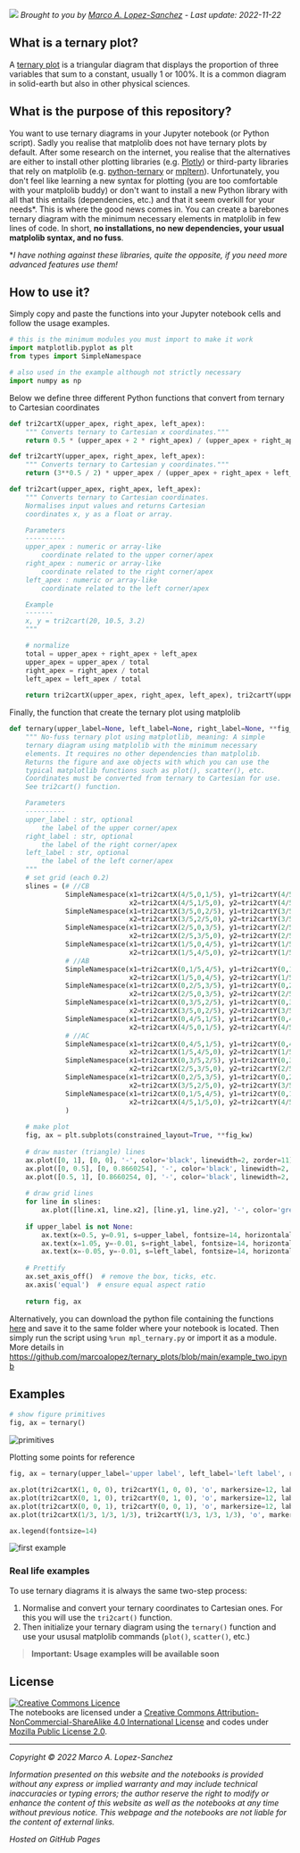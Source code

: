 ![](https://github.com/marcoalopez/ternary_plots/blob/main/imgs/header.jpg?raw=true)
_Brought to you by [Marco A. Lopez-Sanchez](https://marcoalopez.github.io/) - Last update: 2022-11-22_

## **What is a ternary plot?**  

A [ternary plot](https://en.wikipedia.org/wiki/Ternary_plot) is a triangular diagram that displays the proportion of three variables that sum to a constant, usually 1 or 100%. It is a common diagram in solid-earth but also in other physical sciences.

## **What is the purpose of this repository?**  
You want to use ternary diagrams in your Jupyter notebook (or Python script). Sadly you realise that matplolib does not have ternary plots by default. After some research on the internet, you realise that the alternatives are either to install other plotting libraries (e.g. [Plotly](https://plotly.com/python/ternary-plots/)) or third-party libraries that rely on matplolib (e.g. [python-ternary](https://github.com/marcharper/python-ternary) or [mpltern](https://mpltern.readthedocs.io/en/latest/index.html)). Unfortunately, you don't feel like learning a new syntax for plotting (you are too comfortable with your matplolib buddy) or don't want to install a new Python library with all that this entails (dependencies, etc.) and that it seem overkill for your needs\*. This is where the good news comes in. You can create a barebones ternary diagram with the minimum necessary elements in matplolib in few lines of code. In short, **no installations, no new dependencies, your usual matplolib syntax, and no fuss**.

\*_I have nothing against these libraries, quite the opposite, if you need more advanced features use them!_

## **How to use it?**  
Simply copy and paste the functions into your Jupyter notebook cells and follow the usage examples.

```python
# this is the minimum modules you must import to make it work
import matplotlib.pyplot as plt
from types import SimpleNamespace

# also used in the example although not strictly necessary
import numpy as np
```

Below we define three different Python functions that convert from ternary to Cartesian coordinates

```python
def tri2cartX(upper_apex, right_apex, left_apex):
    """ Converts ternary to Cartesian x coordinates."""
    return 0.5 * (upper_apex + 2 * right_apex) / (upper_apex + right_apex + left_apex)

def tri2cartY(upper_apex, right_apex, left_apex):
    """ Converts ternary to Cartesian y coordinates."""
    return (3**0.5 / 2) * upper_apex / (upper_apex + right_apex + left_apex)

def tri2cart(upper_apex, right_apex, left_apex):
    """ Converts ternary to Cartesian coordinates.
    Normalises input values and returns Cartesian
    coordinates x, y as a float or array.

    Parameters
    ----------
    upper_apex : numeric or array-like
        coordinate related to the upper corner/apex
    right_apex : numeric or array-like
        coordinate related to the right corner/apex
    left_apex : numeric or array-like
        coordinate related to the left corner/apex

    Example
    -------
    x, y = tri2cart(20, 10.5, 3.2)
    """

    # normalize
    total = upper_apex + right_apex + left_apex
    upper_apex = upper_apex / total
    right_apex = right_apex / total
    left_apex = left_apex / total
    
    return tri2cartX(upper_apex, right_apex, left_apex), tri2cartY(upper_apex, right_apex, left_apex)
```
Finally, the function that create the ternary plot using matplolib

```python
def ternary(upper_label=None, left_label=None, right_label=None, **fig_kw):
    """ No-fuss ternary plot using matplotlib, meaning: A simple
    ternary diagram using matplolib with the minimum necessary
    elements. It requires no other dependencies than matplolib.
    Returns the figure and axe objects with which you can use the
    typical matplotlib functions such as plot(), scatter(), etc.
    Coordinates must be converted from ternary to Cartesian for use.
    See tri2cart() function.

    Parameters
    ----------
    upper_label : str, optional
        the label of the upper corner/apex
    right_label : str, optional
        the label of the right corner/apex
    left_label : str, optional
        the label of the left corner/apex
    """    
    # set grid (each 0.2)
    slines = (# //CB
              SimpleNamespace(x1=tri2cartX(4/5,0,1/5), y1=tri2cartY(4/5,0,1/5),
                              x2=tri2cartX(4/5,1/5,0), y2=tri2cartY(4/5,1/5,0)),
              SimpleNamespace(x1=tri2cartX(3/5,0,2/5), y1=tri2cartY(3/5,0,2/5),
                              x2=tri2cartX(3/5,2/5,0), y2=tri2cartY(3/5,2/5,0)),
              SimpleNamespace(x1=tri2cartX(2/5,0,3/5), y1=tri2cartY(2/5,0,3/5),
                              x2=tri2cartX(2/5,3/5,0), y2=tri2cartY(2/5,3/5,0)),
              SimpleNamespace(x1=tri2cartX(1/5,0,4/5), y1=tri2cartY(1/5,0,4/5),
                              x2=tri2cartX(1/5,4/5,0), y2=tri2cartY(1/5,4/5,0)),
              # //AB
              SimpleNamespace(x1=tri2cartX(0,1/5,4/5), y1=tri2cartY(0,1/5,4/5),
                              x2=tri2cartX(1/5,0,4/5), y2=tri2cartY(1/5,0,4/5)),
              SimpleNamespace(x1=tri2cartX(0,2/5,3/5), y1=tri2cartY(0,2/5,3/5),
                              x2=tri2cartX(2/5,0,3/5), y2=tri2cartY(2/5,0,3/5)),
              SimpleNamespace(x1=tri2cartX(0,3/5,2/5), y1=tri2cartY(0,3/5,2/5),
                              x2=tri2cartX(3/5,0,2/5), y2=tri2cartY(3/5,0,2/5)),
              SimpleNamespace(x1=tri2cartX(0,4/5,1/5), y1=tri2cartY(0,4/5,1/5),
                              x2=tri2cartX(4/5,0,1/5), y2=tri2cartY(4/5,0,1/5)),
              # //AC
              SimpleNamespace(x1=tri2cartX(0,4/5,1/5), y1=tri2cartY(0,4/5,1/5),
                              x2=tri2cartX(1/5,4/5,0), y2=tri2cartY(1/5,4/5,0)),
              SimpleNamespace(x1=tri2cartX(0,3/5,2/5), y1=tri2cartY(0,3/5,2/5),
                              x2=tri2cartX(2/5,3/5,0), y2=tri2cartY(2/5,3/5,0)),
              SimpleNamespace(x1=tri2cartX(0,2/5,3/5), y1=tri2cartY(0,2/5,3/5),
                              x2=tri2cartX(3/5,2/5,0), y2=tri2cartY(3/5,2/5,0)),
              SimpleNamespace(x1=tri2cartX(0,1/5,4/5), y1=tri2cartY(0,1/5,4/5),
                              x2=tri2cartX(4/5,1/5,0), y2=tri2cartY(4/5,1/5,0))
              )
    
    # make plot
    fig, ax = plt.subplots(constrained_layout=True, **fig_kw)
    
    # draw master (triangle) lines
    ax.plot([0, 1], [0, 0], '-', color='black', linewidth=2, zorder=11)
    ax.plot([0, 0.5], [0, 0.8660254], '-', color='black', linewidth=2, zorder=11)
    ax.plot([0.5, 1], [0.8660254, 0], '-', color='black', linewidth=2, zorder=11)
    
    # draw grid lines
    for line in slines:
        ax.plot([line.x1, line.x2], [line.y1, line.y2], '-', color='grey', linewidth=1, zorder=1)
    
    if upper_label is not None:
        ax.text(x=0.5, y=0.91, s=upper_label, fontsize=14, horizontalalignment='center', verticalalignment='top', zorder=11)
        ax.text(x=1.05, y=-0.01, s=right_label, fontsize=14, horizontalalignment='center', verticalalignment='top', zorder=11)
        ax.text(x=-0.05, y=-0.01, s=left_label, fontsize=14, horizontalalignment='center', verticalalignment='top', zorder=11)
    
    # Prettify
    ax.set_axis_off()  # remove the box, ticks, etc.
    ax.axis('equal')  # ensure equal aspect ratio
    
    return fig, ax
```

Alternatively, you can download the python file containing the functions [here](https://github.com/marcoalopez/ternary_plots/releases/download/v1.0/mpl_ternary.py) and save it to the same folder where your notebook is located. Then simply run the script using ``%run mpl_ternary.py`` or import it as a module. More details in https://github.com/marcoalopez/ternary_plots/blob/main/example_two.ipynb

## Examples


```python
# show figure primitives
fig, ax = ternary()
```

![primitives](https://raw.githubusercontent.com/marcoalopez/ternary_plots/main/imgs/primitives.png)

Plotting some points for reference

```python
fig, ax = ternary(upper_label='upper label', left_label='left label', right_label='right label')

ax.plot(tri2cartX(1, 0, 0), tri2cartY(1, 0, 0), 'o', markersize=12, label='(1,0,0)')
ax.plot(tri2cartX(0, 1, 0), tri2cartY(0, 1, 0), 'o', markersize=12, label='(0,1,0)')
ax.plot(tri2cartX(0, 0, 1), tri2cartY(0, 0, 1), 'o', markersize=12, label='(0,0,1)')
ax.plot(tri2cartX(1/3, 1/3, 1/3), tri2cartY(1/3, 1/3, 1/3), 'o', markersize=12, label='the centre')

ax.legend(fontsize=14)
```

![first example](https://raw.githubusercontent.com/marcoalopez/ternary_plots/main/imgs/first%20example.png)





### Real life examples

To use ternary diagrams it is always the same two-step process:

1) Normalise and convert your ternary coordinates to Cartesian ones. For this you will use the ``tri2cart()`` function.
2) Then initialize your ternary diagram using the ``ternary()`` function and use your ususal matplolib commands (``plot()``, ``scatter()``, etc.)

> **Important: Usage examples will be available soon**



## License

[![Creative Commons Licence](https://i.creativecommons.org/l/by-nc-sa/4.0/88x31.png)](http://creativecommons.org/licenses/by-nc-sa/4.0/)  
The notebooks are licensed under a [Creative Commons Attribution-NonCommercial-ShareAlike 4.0 International License](http://creativecommons.org/licenses/by-nc-sa/4.0/) and codes under [Mozilla Public License 2.0](https://www.mozilla.org/en-US/MPL/2.0/).

---

_Copyright © 2022 Marco A. Lopez-Sanchez_  

_Information presented on this website and the notebooks is provided without any express or implied warranty and may include technical inaccuracies or typing errors; the author reserve the right to modify or enhance the content of this website as well as the notebooks at any time without previous notice. This webpage and the notebooks are not liable for the content of external links._  

_Hosted on GitHub Pages_
